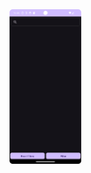 <a href="[URL_вашего_видео](https://drive.google.com/file/d/1X_NO46-5rS-2FnQhziAgp6jCNa--Yl3L/view?usp=sharing)">
  <img src="Screenshot_20240402_154444.png" width="25%" alt="VIDEO">
</a>
